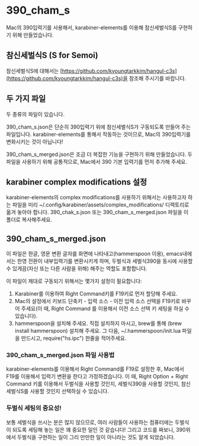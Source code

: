 # 390_cham_s
Mac의 390입력기를 사용해서, karabiner-elements를 이용해 참신세벌식S를 구현하기 위해 만들었습니다.

## 참신세벌식S (S for Semoi)
참신세벌식S에 대해서는 [https://github.com/kyoungtarkkim/hangul-c3s](https://github.com/kyoungtarkkim/hangul-c3s)을 참조해 주시기를 바랍니다.

## 두 가지 파일
두 종류의 파일이 있습니다.  

390_cham_s.json은 단순히 390입력기 위에 참신세벌식S가 구동되도록 만들어 주는 파일입니다.
karabiner-elements를 통해서 작동하는 것이므로, Mac의 390입력기를 변화시키는 것이 아닙니다!  

390_cham_s_merged.json은 조금 더 복잡한 기능을 구현하기 위해 만들었습니다.
두 파일을 사용하기 위해 공통적으로, Mac에서 390 기본 입력기를 먼저 추가해 주세요.

## karabiner complex modifications 설정
karabiner-elements의 complex modifications를 사용하기 위해서는 사용하고자 하는 파일을 미리 ~/.config/karabiner/assets/complex_modifications/ 디렉토리로 옮겨 놓아야 합니다.
390_chak_s.json 또는 390_cham_s_merged.json 파일을 이 폴더로 복사해주세요.

## 390_cham_s_merged.json
이 파일은 한글, 영문 변환 글자를 화면에 나타내고(hammerspoon 이용), emacs내에서는 한영 전환이 내부입력기를 변환시키게 하며,
두벌식과 세벌식390을 동시에 사용할 수 있게끔(자신 또는 다른 사람을 위해) 해주는 역할도 포함합니다.  

이 파일이 제대로 구동되기 위해서는 몇가지 설정이 필요합니다:  
1. Karabiner를 이용하여 Right Command키를 F19키로 먼저 할당해 주세요.
2. Mac의 설정에서 키보드 단축키 - 입력 소스 - 이전 입력 소스 선택을 F19키로 바꾸어 주세요(이 때, Right Command 를 이용해서 이전 소스 선택 키 세팅을 하실 수 있습니다).
3. hammerspoon을 설치해 주세요. 직접 설치하지 마시고, brew를 통해 (brew install hammerspoon) 설치해 주세요. 그 다음, ~/.hammerspoon/init.lua 파일을 만드시고, require("hs.ipc") 한줄을 적어주세요.

 ### 390_cham_s_merged.json 파일 사용법
 karabiner-elements를 이용해서 Right Command를 F19로 설정한 후, Mac에서 F19를 이용해서 입력기 변환을 한다고 가정하겠습니다.
 이 때, Right Option + Right Command 키를 이용해서 두벌식을 사용할 것인지, 세벌식390을 사용할 것인지, 참신세벌식S를 사용할 것인지 선택하실 수 있습니다.
 
 ### 두벌식 세팅의 중요성!
 보통 세벌식을 쓰시는 분은 많지 않으므로, 여러 사람들이 사용하는 컴퓨터에는 두벌식이 되도록 세팅해 놓는 일은 꽤 중요한 일인 것 같습니다! 그리고 코드를 짜보니, 390위에서 두벌식을 구현하는 일이 그리 만만한 일이 아니라는 것도 알게 되었습니다.
